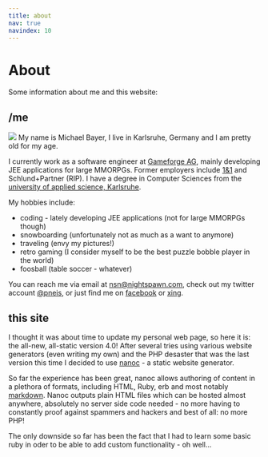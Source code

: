 ```yaml
--- 
title: about
nav: true
navindex: 10
---
```



About
=====

Some information about me and this website:

/me
---
<img src="/images/about/me.png"/>
My name is Michael Bayer, I live in Karlsruhe, Germany and I am pretty old for my age.

I currently work as a software engineer at [Gameforge AG](http://corporate.gameforge.com/en/), mainly developing 
JEE applications for large MMORPGs. Former employers include [1&1](httt://einsundeins.com) and Schlund+Partner (RIP).
I have a degree in Computer Sciences from the [university of applied science, Karlsruhe](http://hs-karlsruhe.de/).

My hobbies include:

-   coding - lately developing JEE applications (not for large MMORPGs though)
-   snowboarding (unfortunately not as much as a want to anymore)
-   traveling (envy my pictures!)
-   retro gaming (I consider myself to be the best puzzle bobble player in the world)
-   foosball (table soccer - whatever)

You can reach me via email at [nsn@nightspawn.com](mailto:nsn@nightspawn.com), check out my twitter account
[@pneis](http://twitter.com/pneis), or just find me on [facebook](http://facebook.com) or [xing](http://xing.com).

this site
---------

I thought it was about time to update my personal web page, so here it is: the all-new, all-static version 4.0!
After several tries using various website generators (even writing my own) and the PHP desaster that was the last version
this time I decided to use [nanoc](http://nanoc.stoneship.org/ "nanoc homepage") - a static website generator.

So far the experience has been great, nanoc allows authoring of content in a plethora of formats, including HTML, Ruby, erb and 
most notably [markdown](http://daringfireball.net/projects/markdown/ "markdown"). Nanoc outputs plain HTML files which can be hosted
almost anywhere, absolutely no server side code needed - no more having to constantly proof against spammers and hackers and best of all: 
no more PHP!

The only downside so far has been the fact that I had to learn some basic ruby in oder to be able to add custom functionality - oh well...


